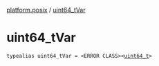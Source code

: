 [platform.posix](index.md) / [uint64_tVar](./uint64_t-var.md)

# uint64_tVar

`typealias uint64_tVar = <ERROR CLASS><`[`uint64_t`](uint64_t.md)`>`